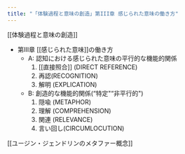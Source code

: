 ```yaml
---
title: "「体験過程と意味の創造」第III章 感じられた意味の働き方"
---
```


[[体験過程と意味の創造]]
- 第III章 [[感じられた意味]]の働き方
    - A: 認知における感じられた意味の平行的な機能的関係
        1. [[直接照合]] (DIRECT REFERENCE)
        2. 再認(RECOGNITION)
        3. 解明 (EXPLICATION)
    - B: 創造的な機能的関係(“特定"“非平行的")
        1. 隠喩 (METAPHOR)
        2. 理解 (COMPREHENSION)
        3. 関連 (RELEVANCE)
        4. 言い回し(CIRCUMLOCUTION)

[[ユージン・ジェンドリンのメタファー概念]]
